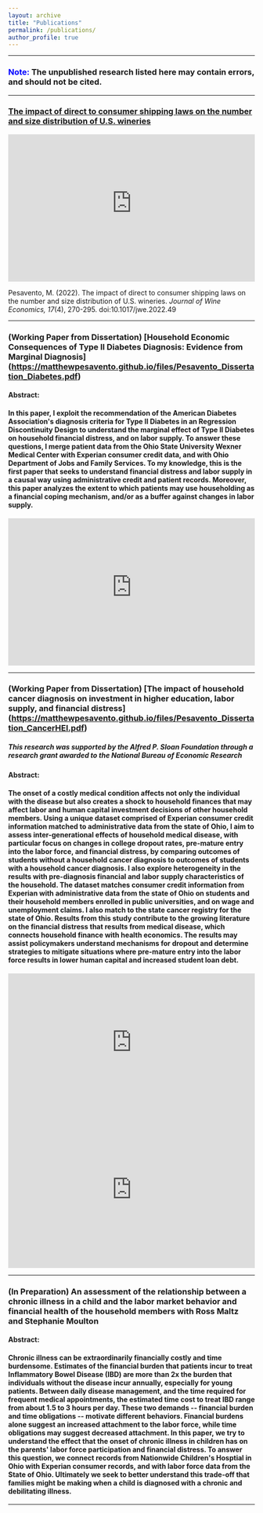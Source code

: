 ```yaml
---
layout: archive
title: "Publications"
permalink: /publications/
author_profile: true
---
```


***
### **<span style="color:blue"> Note: </span>** The unpublished research listed here may contain errors, and should not be cited.
***

### [The impact of direct to consumer shipping laws on the number and size distribution of U.S. wineries](https://doi.org/10.1017/jwe.2022.49)

<iframe
    src="https://matthewpesavento.github.io/files/the-impact-of-direct-to-consumer-shipping-laws-on-the-number-and-size-distribution-of-us-wineries.pdf"
    style="border: none;"
    height="300px"
    width="100%"
    scrolling="auto"></iframe>

Pesavento, M. (2022). The impact of direct to consumer shipping laws on the number and size distribution of U.S. wineries. *Journal of Wine Economics, 17*(4), 270-295. doi:10.1017/jwe.2022.49

***

### (Working Paper from Dissertation) [Household Economic Consequences of Type II Diabetes Diagnosis: Evidence from Marginal Diagnosis] (https://matthewpesavento.github.io/files/Pesavento_Dissertation_Diabetes.pdf)

#### Abstract:
#### In this paper, I exploit the recommendation of the American Diabetes Association's diagnosis criteria for Type II Diabetes in an Regression Discontinuity Design to understand the marginal effect of Type II Diabetes on household financial distress, and on labor supply. To answer these questions, I merge patient data from the Ohio State University Wexner Medical Center with Experian consumer credit data, and with Ohio Department of Jobs and Family Services. To my knowledge, this is the first paper that seeks to understand financial distress and labor supply in a causal way using administrative credit and patient records. Moreover, this paper analyzes the extent to which patients may use householding as a financial coping mechanism, and/or as a buffer against changes in labor supply.

<iframe
    src="https://matthewpesavento.github.io/files/Pesavento_Dissertation_Diabetes.pdf"
    style="border: none;"
    height="300px"
    width="100%"
    scrolling="auto"></iframe>

***

### (Working Paper from Dissertation) [The impact of household cancer diagnosis on investment in higher education, labor supply, and financial distress] (https://matthewpesavento.github.io/files/Pesavento_Dissertation_CancerHEI.pdf)

##### *This research was supported by the Alfred P. Sloan Foundation through a research grant awarded to the National Bureau of Economic Research*

#### Abstract: 
#### The onset of a costly medical condition affects not only the individual with the disease but also creates a shock to household finances that may affect labor and human capital investment decisions of other household members. Using a unique dataset comprised of Experian consumer credit information matched to administrative data from the state of Ohio, I aim to assess inter-generational effects of household medical disease, with particular focus on changes in college dropout rates, pre-mature entry into the labor force, and financial distress, by comparing outcomes of students without a household cancer diagnosis to outcomes of students with a household cancer diagnosis. I also explore heterogeneity in the results with pre-diagnosis financial and labor supply characteristics of the household. The dataset matches consumer credit information from Experian with administrative data from the state of Ohio on students and their household members enrolled in public universities, and on wage and unemployment claims. I also match to the state cancer registry for the state of Ohio. Results from this study contribute to the growing literature on the financial distress that results from medical disease, which connects household finance with health economics. The results may assist policymakers understand mechanisms for dropout and determine strategies to mitigate situations where pre-mature entry into the labor force results in lower human capital and increased student loan debt.

<iframe
    src="https://matthewpesavento.github.io/files/Pesavento_Dissertation_CancerHEI.pdf"
    style="border: none;"
    height="300px"
    width="100%"
    scrolling="auto"></iframe>

<iframe
src="https://matthewpesavento.github.io/files/Pesavento_Dissertation_CancerLF.pdf"
style="border: none;"
height="300px"
width="100%"
scrolling="auto"></iframe>



***

### (In Preparation) An assessment of the relationship between a chronic illness in a child and the labor market behavior and financial health of the household members with Ross Maltz and Stephanie Moulton

#### Abstract:
#### Chronic illness can be extraordinarily financially costly and time burdensome. Estimates of the financial burden that patients incur to treat Inflammatory Bowel Disease (IBD) are more than 2x the burden that individuals without the disease incur annually, especially for young patients. Between daily disease management, and the time required for frequent medical appointments, the estimated time cost to treat IBD range from about 1.5 to 3 hours per day. These two demands -- financial burden and time obligations -- motivate different behaviors. Financial burdens alone suggest an increased attachment to the labor force, while time obligations may suggest decreased attachment. In this paper, we try to understand the effect that the onset of chronic illness in children has on the parents' labor force participation and financial distress. To answer this question, we connect records from Nationwide Children's Hosptial in Ohio with Experian consumer records, and with labor force data from the State of Ohio. Ultimately we seek to better understand this trade-off that families might be making when a child is diagnosed with a chronic and debilitating illness.

***
